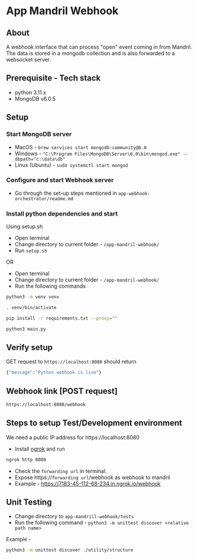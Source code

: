 # App Mandril Webhook

## About
A webhook interface that can process "open" event coming in from Mandril. The data is stored in a mongodb collection and is also forwarded to a websocket server.


## Prerequisite - Tech stack
- python 3.11.x
- MongoDB v6.0.5


## Setup

### Start MongoDB server
- MacOS - `brew services start mongodb-community@6.0`
- Windows - `"C:\Program Files\MongoDB\Server\6.0\bin\mongod.exe" --dbpath="c:\data\db"`
- Linux (Ubuntu) - `sudo systemctl start mongod`

### Configure and start Webhook server
- Go through the set-up steps mentioned in `app-webhook-orchestrator/readme.md`

### Install python dependencies and start
Using setup.sh

- Open terminal
- Change directory to current folder - `/app-mandril-webhook/`
- Run `setup.sh`

OR

- Open terminal
- Change directory to current folder - `/app-mandril-webhook/`
- Run the following commands

```bash
python3 -m venv venv

. venv/bin/activate

pip install -r requirements.txt --proxy=""

python3 main.py
```

## Verify setup

GET request to `https://localhost:8080` should return 
```bash 
{"message":"Python webhook is live"}
```

## Webhook link [POST request]
```bash 
https://localhost:8080/webhook

```

## Steps to setup Test/Development environment

We need a public IP address for https://localhost:8080
- Install [ngrok](https://ngrok.com) and run

```bash
ngrok http 8080
```
- Check the `forwarding url` in terminal.
- Expose https://`forwarding url`/webhook as webhook to mandril
- Example  - https://7183-45-112-68-234.in.ngrok.io/webhook


## Unit Testing
- Change directory to `app-mandrill-webhook/tests`
- Run the following command - `python3 -m unittest discover <relative path name>`

Example - 
```bash 
python3 -m unittest discover ./utility/structure
```


